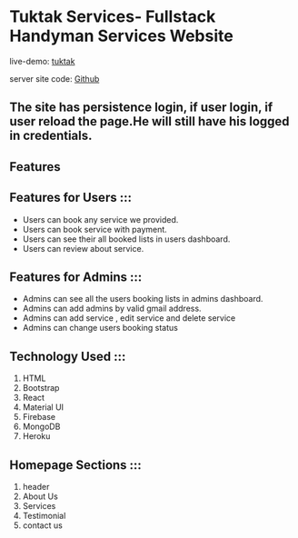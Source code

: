 # Tuktak Services- Fullstack Handyman Services Website

live-demo: [tuktak](https://tuktak-e6fa7.web.app/)

server site code: [Github](https://github.com/toripy/tuktak-handyman-server)

## The site has persistence login, if user login, if user reload the page.He will still have his logged in credentials.

## Features

## Features for Users :::

- Users can book any service we provided.
- Users can book service with payment.
- Users can see their all booked lists in users dashboard.
- Users can review about service.

## Features for Admins :::

- Admins can see all the users booking lists in admins dashboard.
- Admins can add admins by valid gmail address.
- Admins can add service , edit service and delete service
- Admins can change users booking status

## Technology Used :::

1. HTML
2. Bootstrap
3. React
4. Material UI
5. Firebase
6. MongoDB
7. Heroku

## Homepage Sections :::

1. header
2. About Us
3. Services
4. Testimonial
5. contact us
